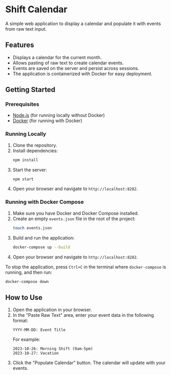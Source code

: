# Shift Calendar

A simple web application to display a calendar and populate it with events from raw text input.

## Features

-   Displays a calendar for the current month.
-   Allows pasting of raw text to create calendar events.
-   Events are saved on the server and persist across sessions.
-   The application is containerized with Docker for easy deployment.

## Getting Started

### Prerequisites

-   [Node.js](https://nodejs.org/) (for running locally without Docker)
-   [Docker](https://www.docker.com/) (for running with Docker)

### Running Locally

1.  Clone the repository.
2.  Install dependencies:
    ```bash
    npm install
    ```
3.  Start the server:
    ```bash
    npm start
    ```
4.  Open your browser and navigate to `http://localhost:8282`.

### Running with Docker Compose

1.  Make sure you have Docker and Docker Compose installed.
2.  Create an empty `events.json` file in the root of the project:
    ```bash
    touch events.json
    ```
3.  Build and run the application:
    ```bash
    docker-compose up --build
    ```
4.  Open your browser and navigate to `http://localhost:8282`.

To stop the application, press `Ctrl+C` in the terminal where `docker-compose` is running, and then run:
```bash
docker-compose down
```

## How to Use

1.  Open the application in your browser.
2.  In the "Paste Raw Text" area, enter your event data in the following format:
    ```
    YYYY-MM-DD: Event Title
    ```
    For example:
    ```
    2023-10-26: Morning Shift (9am-5pm)
    2023-10-27: Vacation
    ```
3.  Click the "Populate Calendar" button. The calendar will update with your events.